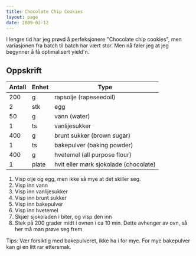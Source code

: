 ```yaml
---
title: Chocolate Chip Cookies
layout: page
date: 2009-02-12
---
```



I lengre tid har jeg prøvd å perfeksjonere \"Chocolate chip cookies\",
men variasjonen fra batch til batch har vært stor. Men nå føler jeg at
jeg begynner å få optimalisert yield\'n.

## Oppskrift

  | Antall | Enhet | Type                                  |
  |--------|-------|---------------------------------------|
  | 200    | g     | rapsolje (rapeseedoil)                |
  | 2      | stk   | egg                                   |
  | 50     | g     | vann (water)                          |
  | 1      | ts    | vanlijesukker                         |
  | 400    | g     | brunt sukker (brown sugar)            |
  | 1      | ts    | bakepulver (baking powder)            |
  | 400    | g     | hvetemel (all purpose flour)          |
  | 1      | plate | hvit eller mørk sjokolade (chocolate) |

1.  Visp olje og egg, men ikke så mye at det skiller seg.
2.  Visp inn vann
3.  Visp inn vanlijesukker
4.  Visp inn brunt sukker
5.  Visp inn bakepulver
6.  Visp inn hvetemel
7.  Skjær sjokoladen i biter, og visp den inn
8.  Stek på 200 grader midt i ovnen i ca 10 min. Dette avhenger av ovn,
    så her må man prøve seg frem

Tips: Vær forsiktig med bakepulveret, ikke ha i for mye. For mye
bakepulver kan gi en litt rar ettersmak.
